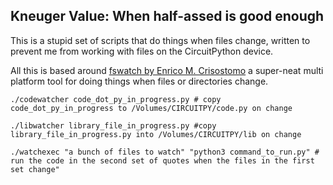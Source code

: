 ## Kneuger Value: When half-assed is good enough

This is a stupid set of scripts that do things when files change, written to prevent me from working with files on the CircuitPython device.

All this is based around [fswatch by Enrico M. Crisostomo](https://github.com/emcrisostomo/fswatch) a super-neat multi platform tool for doing things when files or directories change.

```
./codewatcher code_dot_py_in_progress.py # copy code_dot_py_in_progress to /Volumes/CIRCUITPY/code.py on change

./libwatcher library_file_in_progress.py #copy library_file_in_progress.py into /Volumes/CIRCUITPY/lib on change

./watchexec "a bunch of files to watch" "python3 command_to_run.py" # run the code in the second set of quotes when the files in the first set change"
```


